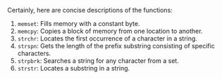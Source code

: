 Certainly, here are concise descriptions of the functions:

1. `memset`: Fills memory with a constant byte.
2. `memcpy`: Copies a block of memory from one location to another.
3. `strchr`: Locates the first occurrence of a character in a string.
4. `strspn`: Gets the length of the prefix substring consisting of specific characters.
5. `strpbrk`: Searches a string for any character from a set.
6. `strstr`: Locates a substring in a string.
